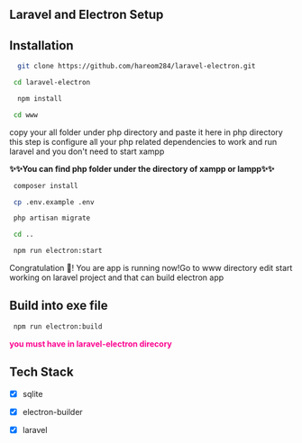 
## Laravel and Electron Setup

## Installation

```bash
  git clone https://github.com/hareom284/laravel-electron.git
```

```bash
 cd laravel-electron
```
```bash
  npm install
```
```bash
 cd www
```

  <p>
  
  copy your all  folder under php directory and paste it here in php directory this step is configure all your php related dependencies to work and run 
  laravel and you don't need to start xampp
  
  </p>
  
  <b>✨✨You can find php folder under the directory of xampp or lampp✨✨</b>
  
  
  
```bash
 composer install
```
```bash
 cp .env.example .env
```
```bash
 php artisan migrate
```
```bash
 cd ..
```
```bash
 npm run electron:start
```

<span style="">Congratulation 🎉! You are app is running now!Go to www directory edit start
working on laravel project and that can build electron app</span>

## Build into exe file

```bash
 npm run electron:build
```
<strong style="color:#fc0390">you must have in laravel-electron direcory</strong>

## Tech Stack 

-  [x]  sqlite
-  [x]  electron-builder
-  [x]  laravel 



